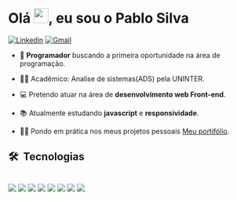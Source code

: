 <h1 align="left">Olá <img src="https://raw.githubusercontent.com/kaueMarques/kaueMarques/master/hi.gif" width="30px">, eu sou o Pablo Silva</h1>
<!-- <p align="left"> <img src="https://komarev.com/ghpvc/?username=PabloSilva23&color=yellow" alt="Profile views" /> </p> -->

[![Linkedin](https://img.shields.io/badge/-LinkedIn-blue?style=flat&logo=Linkedin&logoColor=white)](https://www.linkedin.com/in/pablosilva069/)
[![Gmail](https://img.shields.io/badge/-Gmail-c14438?style=flat&logo=Gmail&logoColor=white)](mailto:pablosilvax69@gmail.com)

- 🚀 **Programador** buscando a primeira oportunidade na área de programação.

- :man_student: Acadêmico: Analise de sistemas(ADS) pela UNINTER.

- :computer: Pretendo atuar na área de **desenvolvimento web Front-end**.

- :books: Atualmente estudando **javascript** e **responsividade**.

- :woman_technologist: Pondo em prática nos meus projetos pessoais [Meu portifólio](https://cocky-bhabha-789e44.netlify.app/).

 
## 🛠 &nbsp;Tecnologias
<br>
<!--
![JavaScript](https://img.shields.io/badge/-JavaScript-05122A?style=flat&logo=javascript)&nbsp;
![HTML](https://img.shields.io/badge/-HTML-05122A?style=flat&logo=HTML5)&nbsp;
![CSS](https://img.shields.io/badge/-CSS-05122A?style=flat&logo=CSS3&logoColor=1572B6)&nbsp;
![SASS](https://img.shields.io/badge/-SASS-05122A?style=flat&logo=SASS&logoColor=f699cd)&nbsp;
![Git](https://img.shields.io/badge/-Git-05122A?style=flat&logo=git)&nbsp;
![GitHub](https://img.shields.io/badge/-GitHub-05122A?style=flat&logo=github)&nbsp;
![Markdown](https://img.shields.io/badge/-Markdown-05122A?style=flat&logo=markdown)&nbsp;
![Visual Studio Code](https://img.shields.io/badge/-Visual%20Studio%20Code-05122A?style=flat&logo=visual-studio-code&logoColor=007ACC)&nbsp; -->


<div> 
  <a href="#" target="_blank"><img src="https://img.shields.io/badge/Javascript-FFD700?style=for-the-badge&logo=javascript&logoColor=black" target="_blank"></a>
  <a href="#" target="_blank"><img src="https://img.shields.io/badge/-HTML5-40E0D0?style=for-the-badge&logo=html5&logoColor=white" target="_blank"></a>
 	<a href="https://www.twitch.tv/rafaballerinii" target="_blank"><img src="https://img.shields.io/badge/CSS3-6495ED?style=for-the-badge&logo=css3&logoColor=white" target="_blank"></a>
 <a href="#" target="_blank"><img src="https://img.shields.io/badge/SASS-FF1493?style=for-the-badge&logo=sass&logoColor=white" target="_blank"></a> 
  <a href = "mailto:contatorafaballerini@gmail.com"><img src="https://img.shields.io/badge/-Git-B22222?style=for-the-badge&logo=git&logoColor=white" target="_blank"></a>
  <a href="#" target="_blank"><img src="https://img.shields.io/badge/-github-000000?style=for-the-badge&logo=github&logoColor=white" target="_blank"></a>
  <a href="#" target="_blank"><img src="https://img.shields.io/badge/-markdown-D3D3D3?style=for-the-badge&logo=markdown&logoColor=black" target="_blank"></a> 
  <a href="#" target="_blank"><img src="https://img.shields.io/badge/-vs code-6495ED?style=for-the-badge&logo=visualstudiocode&logoColor=white" target="_blank"></a> 
 </div> 
